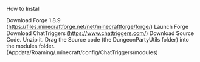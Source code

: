 How to Install

Download Forge 1.8.9 (https://files.minecraftforge.net/net/minecraftforge/forge/)
Launch Forge
Download ChatTriggers (https://www.chattriggers.com/)
Download Source Code.
Unzip it.
Drag the Source code (the DungeonPartyUtils folder) into the modules folder. (Appdata/Roaming/.minecraft/config/ChatTriggers/modules)

